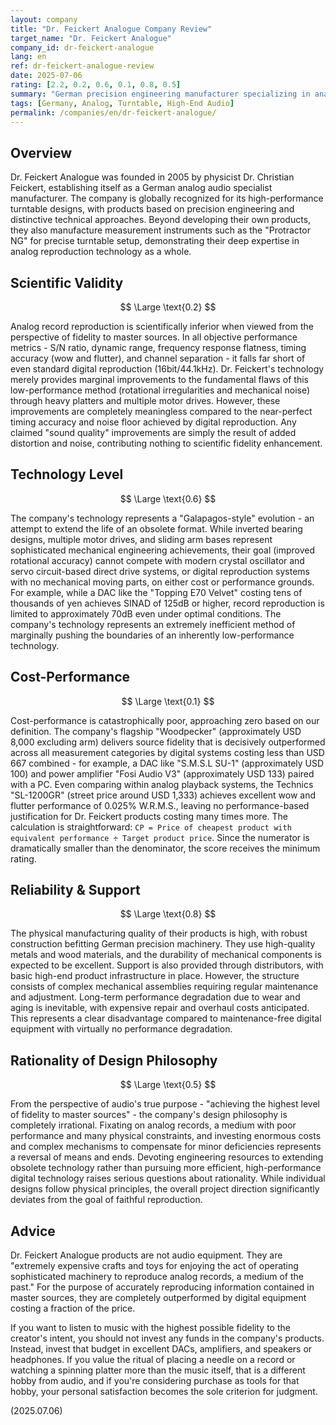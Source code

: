```yaml
---
layout: company
title: "Dr. Feickert Analogue Company Review"
target_name: "Dr. Feickert Analogue"
company_id: dr-feickert-analogue
lang: en
ref: dr-feickert-analogue-review
date: 2025-07-06
rating: [2.2, 0.2, 0.6, 0.1, 0.8, 0.5]
summary: "German precision engineering manufacturer specializing in analog turntables and related measurement instruments. Their technology serves merely to marginally improve the fundamental performance limitations of analog, an inherently inferior reproduction method. When measured against the absolute standard of master source fidelity, their products fall short of even affordable digital equipment across all performance metrics, making their value proposition extremely limited and cost-performance essentially non-existent."
tags: [Germany, Analog, Turntable, High-End Audio]
permalink: /companies/en/dr-feickert-analogue/
---
```


## Overview

Dr. Feickert Analogue was founded in 2005 by physicist Dr. Christian Feickert, establishing itself as a German analog audio specialist manufacturer. The company is globally recognized for its high-performance turntable designs, with products based on precision engineering and distinctive technical approaches. Beyond developing their own products, they also manufacture measurement instruments such as the "Protractor NG" for precise turntable setup, demonstrating their deep expertise in analog reproduction technology as a whole.

## Scientific Validity

$$ \Large \text{0.2} $$

Analog record reproduction is scientifically inferior when viewed from the perspective of fidelity to master sources. In all objective performance metrics - S/N ratio, dynamic range, frequency response flatness, timing accuracy (wow and flutter), and channel separation - it falls far short of even standard digital reproduction (16bit/44.1kHz). Dr. Feickert's technology merely provides marginal improvements to the fundamental flaws of this low-performance method (rotational irregularities and mechanical noise) through heavy platters and multiple motor drives. However, these improvements are completely meaningless compared to the near-perfect timing accuracy and noise floor achieved by digital reproduction. Any claimed "sound quality" improvements are simply the result of added distortion and noise, contributing nothing to scientific fidelity enhancement.

## Technology Level

$$ \Large \text{0.6} $$

The company's technology represents a "Galapagos-style" evolution - an attempt to extend the life of an obsolete format. While inverted bearing designs, multiple motor drives, and sliding arm bases represent sophisticated mechanical engineering achievements, their goal (improved rotational accuracy) cannot compete with modern crystal oscillator and servo circuit-based direct drive systems, or digital reproduction systems with no mechanical moving parts, on either cost or performance grounds. For example, while a DAC like the "Topping E70 Velvet" costing tens of thousands of yen achieves SINAD of 125dB or higher, record reproduction is limited to approximately 70dB even under optimal conditions. The company's technology represents an extremely inefficient method of marginally pushing the boundaries of an inherently low-performance technology.

## Cost-Performance

$$ \Large \text{0.1} $$

Cost-performance is catastrophically poor, approaching zero based on our definition. The company's flagship "Woodpecker" (approximately USD 8,000 excluding arm) delivers source fidelity that is decisively outperformed across all measurement categories by digital systems costing less than USD 667 combined - for example, a DAC like "S.M.S.L SU-1" (approximately USD 100) and power amplifier "Fosi Audio V3" (approximately USD 133) paired with a PC. Even comparing within analog playback systems, the Technics "SL-1200GR" (street price around USD 1,333) achieves excellent wow and flutter performance of 0.025% W.R.M.S., leaving no performance-based justification for Dr. Feickert products costing many times more. The calculation is straightforward: `CP = Price of cheapest product with equivalent performance ÷ Target product price`. Since the numerator is dramatically smaller than the denominator, the score receives the minimum rating.

## Reliability & Support

$$ \Large \text{0.8} $$

The physical manufacturing quality of their products is high, with robust construction befitting German precision machinery. They use high-quality metals and wood materials, and the durability of mechanical components is expected to be excellent. Support is also provided through distributors, with basic high-end product infrastructure in place. However, the structure consists of complex mechanical assemblies requiring regular maintenance and adjustment. Long-term performance degradation due to wear and aging is inevitable, with expensive repair and overhaul costs anticipated. This represents a clear disadvantage compared to maintenance-free digital equipment with virtually no performance degradation.

## Rationality of Design Philosophy

$$ \Large \text{0.5} $$

From the perspective of audio's true purpose - "achieving the highest level of fidelity to master sources" - the company's design philosophy is completely irrational. Fixating on analog records, a medium with poor performance and many physical constraints, and investing enormous costs and complex mechanisms to compensate for minor deficiencies represents a reversal of means and ends. Devoting engineering resources to extending obsolete technology rather than pursuing more efficient, high-performance digital technology raises serious questions about rationality. While individual designs follow physical principles, the overall project direction significantly deviates from the goal of faithful reproduction.

## Advice

Dr. Feickert Analogue products are not audio equipment. They are "extremely expensive crafts and toys for enjoying the act of operating sophisticated machinery to reproduce analog records, a medium of the past." For the purpose of accurately reproducing information contained in master sources, they are completely outperformed by digital equipment costing a fraction of the price.

If you want to listen to music with the highest possible fidelity to the creator's intent, you should not invest any funds in the company's products. Instead, invest that budget in excellent DACs, amplifiers, and speakers or headphones. If you value the ritual of placing a needle on a record or watching a spinning platter more than the music itself, that is a different hobby from audio, and if you're considering purchase as tools for that hobby, your personal satisfaction becomes the sole criterion for judgment.

(2025.07.06)